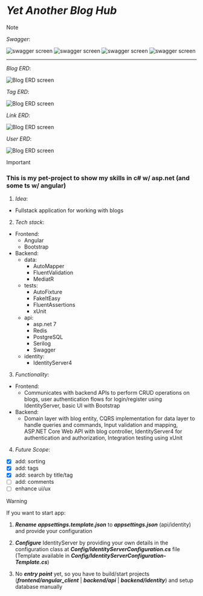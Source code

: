 # ***Yet Another Blog Hub***

>[!NOTE]
>*Swagger*:
>
>![swagger screen](https://i.imgur.com/JH0RYGe.png)
>![swagger screen](https://i.imgur.com/p0aZS8w.png)
>![swagger screen](https://i.imgur.com/NAMqseP.png)
>![swagger screen](https://i.imgur.com/iQQOqhN.png)
>
><hr>
>
>*Blog ERD*:
>
>![Blog ERD screen](https://i.imgur.com/BAOtdam.png)
>
>*Tag ERD*:
>
>![Blog ERD screen](https://i.imgur.com/tcdxquB.png)
>
>*Link ERD*:
>
>![Blog ERD screen](https://i.imgur.com/0lwIunM.png)
>
>*User ERD*:
>
>![Blog ERD screen](https://i.imgur.com/T2yI1bV.png)

>[!IMPORTANT]
>### This is my pet-project to show my skills in c# w/ asp.net (and some ts w/ angular) 
1. *Idea*:
  - Fullstack application for working with blogs
2. *Tech stack*:
  - Frontend:
    - Angular
    - Bootstrap
  - Backend:
    - data:
      - AutoMapper
      - FluentValidation
      - MediatR
    - tests:
      - AutoFixture
      - FakeItEasy
      - FluentAssertions
      - xUnit
    - api:
      - asp.net 7
      - Redis
      - PostgreSQL
      - Serilog
      - Swagger
    - identity:
      - IdentityServer4
3. *Functionality*:
  - Frontend:
    - Communicates with backend APIs to perform CRUD operations on blogs, user authentication flows for login/register using IdentityServer, basic UI with Bootstrap
  - Backend:
    - Domain layer with blog entity, CQRS implementation for data layer to handle queries and commands, Input validation and mapping, ASP.NET Core Web API with blog controller, IdentityServer4 for authentication and authorization, Integration testing using xUnit
4. *Future Scope*:
  - [x] add: sorting
  - [x] add: tags
  - [x] add: search by title/tag
  - [ ] add: comments
  - [ ] enhance ui/ux

>[!WARNING]
>If you want to start app:
>
>1. ***Rename*** ***appsettings.template.json*** to ***appsettings.json*** (api/identity) and provide your configuration
>
>1. ***Configure*** IdentityServer by providing your own details in the configuration class at ***Config/IdentityServerConfiguration.cs*** file (Template available in ***Config/IdentityServerConfiguration-Template.cs***)
> 
>1. No ***entry point*** yet, so you have to build/start projects (***frontend/angular_client*** | ***backend/api*** | ***backend/identity***) and setup database manually
